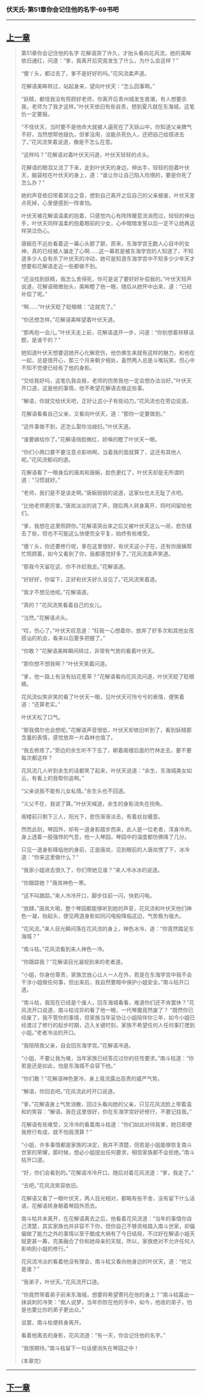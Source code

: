 ### 伏天氏-第51章你会记住他的名字-69书吧

--------
[上一章](./809a3bf4d33ee5463df2868088e57019.md)
--------


>
>
>
>第51章你会记住他的名字
>花解语哭了许久，才抬头看向花风流，她的美眸依旧通红，问道：“爹，我离开后究竟发生了什么，为什么会这样？”
>
>“傻丫头，都过去了，爹不是好好的吗。”花风流柔声道。
>
>花解语美眸转过，站起身来，望向叶伏天：“怎么回事啊。”
>
>“妖精，都怪我没有照顾好老师，你离开后青州城发生兽潮，有人想要杀我，老师为了我才这样。”叶伏天依旧有些自责，想到夏凡就在东海城，这笔仇一定要报。
>
>“不怪伏天，当时要不是他命大就被人逼死在了天妖山中，你知道父亲脾气不好，当然想帮他报仇，但爹没用，没能杀死仇人，还把自己给搭进去了。”花风流笑着说道，像是不怎么在意。
>
>“这样吗？”花解语对着叶伏天问道，叶伏天轻轻的点头。
>
>花解语的眼泪又流了下来，走到叶伏天的身边，伸出手，轻轻的抱着叶伏天，脑袋枕在叶伏天的身上，道：“谁让你让自己陷入险境的，要是你死了怎么办？”
>
>她的声音依旧带着哭泣之音，想到自己离开之后自己的父亲被废，叶伏天差点死掉，心里便感到一阵害怕。
>
>叶伏天被花解语温柔的抱着，只感觉内心有阵阵暖意流淌而过，轻轻的伸出手，叶伏天同样温柔的抱着眼前的少女，心中暗暗发誓以后一定不让她再这样哭泣伤心。
>
>唐婉在不远处看着这一幕心头颤了颤，原来，东海学宫无数人心目中的女神，真的已经被人骗走了心啊……这一幕若是被东海学宫的人知道了，不知道多少人会有杀了叶伏天的冲动，她可是知道东海学宫中不知多少少年天才想要和花解语走近一些都做不到。
>
>“还没找到妖精，我怎么舍得死，你可是说了要好好补偿我的。”叶伏天轻声说道，花解语微微抬头，美眸瞪了他一眼，随后从她怀中出来，道：“已经补偿了呢。”
>
>“啊……”叶伏天眨了眨眼睛：“这就完了。”
>
>“你还想怎样。”花解语美眸望着叶伏天道。
>
>“那再抱一会儿。”叶伏天走上前，花解语退开一步，问道：“你别想着转移话题，是谁干的？”
>
>她知道叶伏天想要逗她开心化解悲伤，他仿佛生来就有这样的魅力，和他在一起，总是很开心，那三个月来朝夕相处，虽然两人总是斗嘴玩笑，但心中不知不觉便已经有了他的身影。
>
>“交给我好吗，这笔仇我会报，老师的伤势我也一定会想办法治好。”叶伏天开口道，这是他的事情，他不希望花解语去做这些事。
>
>“解语，你就交给伏天吧，正好让这小子有些动力。”花风流也在旁边说道。
>
>花解语看看自己父亲，又看向叶伏天，道：“那你一定要做到。”
>
>“这件事做不到，还怎么娶你当媳妇。”叶伏天道。
>
>“谁要嫁给你了。”花解语俏脸微红，娇嗔的瞪了叶伏天一眼。
>
>“你们小两口要不要注意点影响啊，当着我的面就算了，这还有其他人呢。”花风流郁闷的道。
>
>花解语看了一眼身后的唐岚和唐婉，脸色更红了，叶伏天却是无所谓的道：“习惯就好。”
>
>“老师，我们是不是该走啊。”唐婉弱弱的说道，这家伙也太无耻了点吧。
>
>“比他老师更厉害。”唐岚淡淡的说了声，随后两人转身离开，将时间留给他们。
>
>“爹，我想在这里照顾你。”花解语哭出来之后又被叶伏天这么一闹，悲伤褪去了些，但也不可能这么快便完全平复，始终有些难受。
>
>“傻丫头，你还要修行呢，爹在这里很好，有伏天这小子在，还有你唐姨帮忙照顾着，如今又看到了你，我都感觉好多了。”花风流柔声笑道。
>
>“那我今天留在这，你不许赶我走。”花解语道。
>
>“好好好，你留下，正好和伏天好久没见了。”花风流笑着道。
>
>“我才不想见他呢。”花解语道。
>
>“真的？”花风流笑看着自己的女儿。
>
>“当然。”花解语点头。
>
>“哎，伤心了。”叶伏天叹息道：“枉我一心想着你，放弃了好多次和其他女孩搭讪的机会，看来以后要多把握了。”
>
>“你敢？”花解语美眸瞬间转过，非常有气势的看着叶伏天。
>
>“那你想不想我啊？”叶伏天笑着问道。
>
>“爹，他一路上有没有拈花惹草？”花解语看向花风流问道，叶伏天眨了眨眼睛。
>
>花风流似笑非笑的看了叶伏天一眼，见叶伏天可怜兮兮的表情，便笑着道：“还算老实。”
>
>叶伏天松了口气。
>
>“那我偶尔也会想呢。”花解语声音很低，叶伏天却依旧听到了，看到妖精那含羞的表情，感觉放弃一片森林也值了。
>
>“我去修炼了。”旁边的余生听不下去了，朝着阁楼后面的竹林走去，要不要每次都这样？
>
>花风流几人听到余生的话都笑了起来，叶伏天说道：“余生，东海城美女如云，有看上的我帮你追啊。”
>
>“父亲说我不能有儿女私情。”余生头也不回道。
>
>“义父不在，我说了算。”叶伏天喊道，余生的身影消失在拐角。
>
>阁楼前只剩下三人，阳光下，悲伤渐渐淡去，有着丝丝暖意。
>
>然而此刻，琴园外，却有一道身影踏步而来，此人是一位老者，浑身冷冽，身上透着一股强悍的气息，他一入琴园，琴园中的温度都仿佛降了几分。
>
>只见一道身影降临他的身前，正是唐岚，见到眼前的人唐岚愣了下，冰冷道：“你来这里做什么？”
>
>“我家小姐进去很久了，你们带她见谁？”来人冷冰冰的说道。
>
>“你跟踪她？”唐岚神色一寒。
>
>“这不叫跟踪。”来人冷冷开口，脚步往前一闪，快若闪电。
>
>“放肆。”唐岚大喝，整个琴园都能够听到她的声音，花风流和叶伏天他们神色一凝，抬起头，便见两道身影如同闪电般降临这边，气势极为强大。
>
>“花风流。”来人目光瞬间落在花风流的身上，神色冰冷，道：“你竟然踏足东海城？”
>
>“南斗枯。”花风流看到来人神色一冷。
>
>“你跟踪我？”花解语目光凝视到来的老者道。
>
>“小姐，你身份尊贵，家族怎放心让人一人在外，若是在东海学宫中我不会干涉小姐做任何事，但出来后，我自然要暗中保护小姐安全。”南斗枯开口道。
>
>“南斗枯，我现在已经是个废人，回东海城看看，难道你们还不肯罢休？”花风流开口说道，南斗枯诧异的看了他一眼，一代琴魔竟然废了？
>“既然你已经废了，我不管你的事情，但家族当年妥协让小姐陪伴你三年，如今小姐已经渡过了修行的起步时期，迈入关键时刻，家族不希望任何人任何事打搅到小姐。”老者冷淡的开口。
>
>“我陪陪我父亲，自会回东海学宫。”花解语冷道。
>
>“小姐，不要让我为难，当年家族已经答应过你的任性要求。”南斗枯道：“你若是还是如此，怕是东海城不会容下他。”
>
>“你们敢？”花解语神色更冷，身上竟流露出高贵的威严气势。
>
>“解语，你回去吧。”花风流此时开口说道。
>
>“爹。”花解语身上气势消散，回过头看向她的父亲，只见花风流脸上带着温和的笑容：“解语，我在这里很好，你在东海学宫好好修行，不要记挂我。”
>
>花解语有些难受，又冷冷的看着南斗枯道：“你们如此对待我爹，她日即便我修行有成，就不怕我清算？”
>
>“小姐，许多事情都是家族的决定，我并不清楚，但若是小姐能够恢复南斗世家的荣耀，那时候，想必小姐提出任何要求，相信家族都不会拒绝。”南斗枯开口道。
>
>“好，你们会看到的。”花解语冷冷开口，随后对着花风流道：“爹，我走了。”
>
>“去吧。”花风流笑容依旧。
>
>花解语又看了一眼叶伏天，两人目光相对，都略有些不舍，没有留下什么话语，花解语转身朝着琴园外而去。
>
>南斗枯并未离开，在花解语离去之后，他看着花风流道：“当年的事情你自己清楚，其实家族也并非容不下你，但你自己不够资格踏入南斗世家，却偏偏做了能力之外的事情以至于酿成大祸有了今日结局，不过好在解语小姐天赋更甚一筹，完美融合了你和她母亲的天赋，所以，家族绝对不允许任何人影响到小姐的修行。”
>
>花风流冷淡的看着他没有理会，南斗枯又看向他身边的叶伏天，道：“他又是谁？”
>
>“我弟子，叶伏天。”花风流开口道。
>
>“你竟然带着弟子前来东海城，想要将希望寄托在他的身上？”南斗枯露出一抹讽刺的冷笑：“痴人说梦，当年你败在他的手中，如今，他收的弟子，怕是也要比你的弟子更出众。”
>
>说罢，南斗枯便转身离开。
>
>看着他离去的身影，花风流道：“有一天，你会记住他的名字。”
>
>“我很期待。”南斗枯留下一句话便消失在琴园之中！
>
>(本章完)
>
>

--------
[下一章](./ab7a9b75bff0dced29b63948bdb3d5a9.md)
--------
